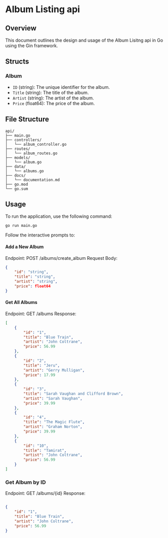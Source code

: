 # Album Listing api

## Overview

This document outlines the design and usage of the Album Lisitng api in Go using the Gin framework. 

## Structs

### Album

- `ID` (string): The unique identifier for the album.
- `Title` (string): The title of the album.
- `Artist` (string): The artist of the album.
- `Price` (float64): The price of the album.

## File Structure

```plaintext
api/
├── main.go
├── controllers/
│   └── album_controller.go
├── routes/
│   └── album_routes.go
├── models/
│   └── album.go
├── data/
│   └── albums.go
├── docs/
│   └── documentation.md
├── go.mod
└── go.sum
```
## Usage
To run the application, use the following command:

```
go run main.go
```
Follow the interactive prompts to:

#### Add a New Album
Endpoint: POST /albums/create_album
Request Body:
```json
{
    "id": "string",
    "title": "string",
    "artist": "string",
    "price": float64
}
```

#### Get All Albums
Endpoint: GET /albums
Response:

```json
[
    {
        "id": "1",
        "title": "Blue Train",
        "artist": "John Coltrane",
        "price": 56.99
    },
    {
        "id": "2",
        "title": "Jeru",
        "artist": "Gerry Mulligan",
        "price": 17.99
    },
    {
        "id": "3",
        "title": "Sarah Vaughan and Clifford Brown",
        "artist": "Sarah Vaughan",
        "price": 39.99
    },
    {
        "id": "4",
        "title": "The Magic Flute",
        "artist": "Graham Norton",
        "price": 39.99
    },
    {
        "id": "10",
        "title": "Tamirat",
        "artist": "John Coltrane",
        "price": 56.99
    }
]

```
### Get Album by ID
Endpoint: GET /albums/{id}
Response:
```json

{
    "id": "1",
    "title": "Blue Train",
    "artist": "John Coltrane",
    "price": 56.99
}
```







